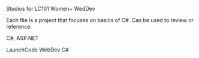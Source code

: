 Studios for LC101 Women+ WedDev

Each file is a project that focuses on basics of C#. Can be used to review or reference.

C#, ASP.NET

LaunchCode WebDev C#
